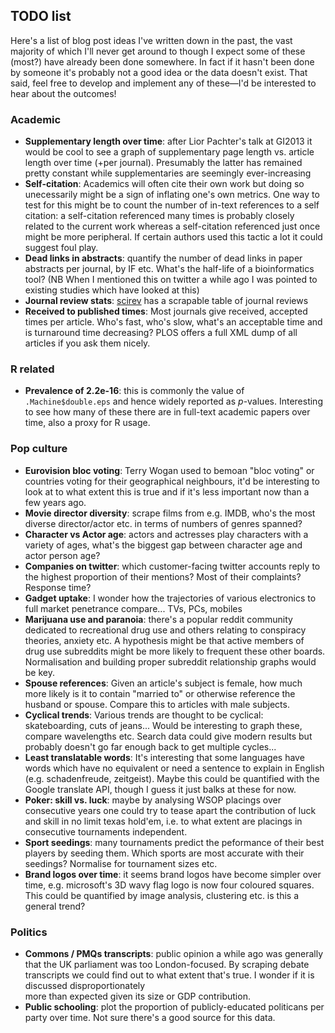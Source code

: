 ## TODO list

Here's a list of blog post ideas I've written down in the past, 
the vast majority of which I'll never get around to though I expect 
some of these (most?) have already been done somewhere. In fact
if it hasn't been done by someone it's probably not a good idea or the data 
doesn't exist. That said, feel free to develop and implement any
of these—I'd be interested to hear about the outcomes!

### Academic

* **Supplementary length over time**: after Lior Pachter's talk at GI2013 it would be cool to see a graph of
supplementary page length vs. article length over time (+per journal). Presumably the latter has remained
pretty constant while supplementaries are seemingly ever-increasing 
* **Self-citation**: Academics will often cite their own work but doing so unecessarily might be a sign of 
inflating one's own metrics. One way to test for this might be to count the number of in-text references
to a self citation: a self-citation referenced many times is probably closely related to the current work whereas 
a self-citation referenced just once might be more peripheral. If certain authors used this tactic a lot it 
could suggest foul play.
* **Dead links in abstracts**: quantify the number of dead links in paper abstracts per journal, by IF etc. What's the
half-life of a bioinformatics tool? (NB When I mentioned this on twitter a while ago I was pointed to existing studies which
have looked at this)
* **Journal review stats**: [scirev](https://scirev.sc/reviews/) has a scrapable table of journal reviews
* **Received to published times**: Most journals give received, accepted times per article. Who's fast, who's slow, what's
an acceptable time and is turnaround time decreasing? PLOS offers a full XML dump of all articles if you ask them nicely.

### R related

* **Prevalence of 2.2e-16**: this is commonly the value of `.Machine$double.eps` and hence widely reported as 
*p*-values. Interesting to see how many of these there are in full-text academic papers over time, also a 
proxy for R usage.


### Pop culture

* **Eurovision bloc voting**: Terry Wogan used to bemoan "bloc voting" or countries voting for their geographical
neighbours, it'd be interesting to look at to what extent this is true and if it's less important now than a few years ago.
* **Movie director diversity**: scrape films from e.g. IMDB, who's the most diverse director/actor etc. in terms of numbers
of genres spanned?
* **Character vs Actor age**: actors and actresses play characters with a variety of ages, what's the biggest gap between
character age and actor person age?
* **Companies on twitter**: which customer-facing twitter accounts reply to the highest proportion of their mentions? Most 
of their complaints? Response time?
* **Gadget uptake**: I wonder how the trajectories of various electronics to full market penetrance compare... TVs, PCs, mobiles
* **Marijuana use and paranoia**: there's a popular reddit community dedicated to recreational drug use and others relating to 
conspiracy theories, anxiety etc. A hypothesis might be that active members of drug use subreddits might be more likely to 
frequent these other boards. Normalisation and building proper subreddit relationship graphs would be key.
* **Spouse references**: Given an article's subject is female, how much more likely is it to contain "married to"  or 
otherwise reference the husband or spouse. Compare this to articles with male subjects.
* **Cyclical trends**: Various trends are thought to be cyclical: skateboarding, cuts of jeans... Would be interesting
to graph these, compare wavelengths etc. Search data could give modern results but probably doesn't go far enough back
to get multiple cycles...
* **Least translatable words**: It's interesting that some languages have words which have no equivalent or need a 
sentence to explain in English (e.g. schadenfreude, zeitgeist). Maybe this could be quantified with the Google translate API, 
though I guess it just balks at these for now.
* **Poker: skill vs. luck**: maybe by analysing WSOP placings over consecutive years one could try to tease apart the contribution of luck and skill in no limit texas hold'em, i.e. to what extent are placings in consecutive tournaments independent.
* **Sport seedings**: many tournaments predict the peformance of their best players by seeding them. Which sports are most accurate with their seedings? Normalise for tournament sizes etc.
* **Brand logos over time**: it seems brand logos have become simpler over time, e.g. microsoft's 3D wavy flag logo is now four coloured squares. This could be quantified by image analysis, clustering etc. is this a general trend? 

### Politics

* **Commons / PMQs transcripts**:  public opinion a while ago was generally that the UK parliament was too London-focused. By
scraping debate transcripts we could find out to what extent that's true. I wonder if it is discussed disproportionately  
more than expected given its size or GDP contribution.
* **Public schooling**: plot the proportion of publicly-educated politicans per party over time. Not sure there's a good 
source for this data.
